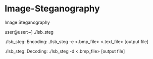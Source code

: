 # Image-Steganography
Image Steganography

user@user:~] ./lsb_steg

./lsb_steg: Encoding: ./lsb_steg -e <.bmp_file> <.text_file> [output file]

./lsb_steg: Decoding: ./lsb_steg -d <.bmp_file> [output file]
